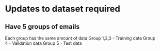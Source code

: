 # Updates to dataset required

## Have 5 groups of emails
 
Each group has the same amount of data
Group 1,2,3 - Training data
Group 4 - Validation data 
Group 5 - Test data